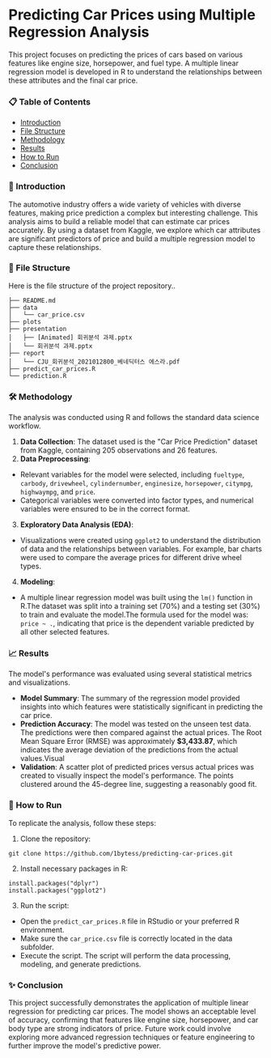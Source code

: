 # Predicting Car Prices using Multiple Regression Analysis
This project focuses on predicting the prices of cars based on various features like engine size, horsepower, and fuel type. A multiple linear regression model is developed in R to understand the relationships between these attributes and the final car price.

### 📋 Table of Contents
- [Introduction](#-introduction)
- [File Structure](#-file-structure)
- [Methodology](#️-methodology)
- [Results](#-results)
- [How to Run](#-how-to-run)
- [Conclusion](#-conclusion) 

### 📖 Introduction
The automotive industry offers a wide variety of vehicles with diverse features, making price prediction a complex but interesting challenge. This analysis aims to build a reliable model that can estimate car prices accurately. By using a dataset from Kaggle, we explore which car attributes are significant predictors of price and build a multiple regression model to capture these relationships. 

### 📁 File Structure
Here is the file structure of the project repository..
```
├── README.md
├── data
│   └── car_price.csv
├── plots
├── presentation
│   ├── [Animated] 회귀분석 과제.pptx
│   └── 회귀분석 과제.pptx
├── report
│   └── CJU_회귀분석_2021012800_베네딕터스 에스라.pdf
├── predict_car_prices.R
└── prediction.R
 ```

 ### 🛠️ Methodology
 The analysis was conducted using R and follows the standard data science workflow.
 1. **Data Collection**: The dataset used is the "Car Price Prediction" dataset from Kaggle, containing 205 observations and 26 features.
 2. **Data Preprocessing**:
 - Relevant variables for the model were selected, including `fueltype`, `carbody`, `drivewheel`, `cylindernumber`, `enginesize`, `horsepower`, `citympg`, `highwaympg`, and `price`.
 - Categorical variables were converted into factor types, and numerical variables were ensured to be in the correct format.
 3. **Exploratory Data Analysis (EDA)**:
 - Visualizations were created using `ggplot2` to understand the distribution of data and the relationships between variables. For example, bar charts were used to compare the average prices for different drive wheel types.
 4. **Modeling**:
 - A multiple linear regression model was built using the `lm()` function in R.The dataset was split into a training set (70%) and a testing set (30%) to train and evaluate the model.The formula used for the model was: `price ~ .`, indicating that price is the dependent variable predicted by all other selected features. 
 
 ### 📈 Results
 The model's performance was evaluated using several statistical metrics and visualizations.
 - **Model Summary**: The summary of the regression model provided insights into which features were statistically significant in predicting the car price.
 - **Prediction Accuracy**: The model was tested on the unseen test data. The predictions were then compared against the actual prices. The Root Mean Square Error (RMSE) was approximately **$3,433.87**, which indicates the average deviation of the predictions from the actual values.Visual 
 - **Validation**: A scatter plot of predicted prices versus actual prices was created to visually inspect the model's performance. The points clustered around the 45-degree line, suggesting a reasonably good fit. 
 
 ### 🚀 How to Run
 To replicate the analysis, follow these steps:
 1. Clone the repository:
 ```
 git clone https://github.com/1bytess/predicting-car-prices.git
 ```
2. Install necessary packages in R:
```
install.packages("dplyr")
install.packages("ggplot2")
```
3. Run the script:
- Open the `predict_car_prices.R` file in RStudio or your preferred R environment.
- Make sure the `car_price.csv` file is correctly located in the data subfolder.
- Execute the script. The script will perform the data processing, modeling, and generate predictions. 

### ✨ Conclusion
This project successfully demonstrates the application of multiple linear regression for predicting car prices. The model shows an acceptable level of accuracy, confirming that features like engine size, horsepower, and car body type are strong indicators of price. Future work could involve exploring more advanced regression techniques or feature engineering to further improve the model's predictive power.